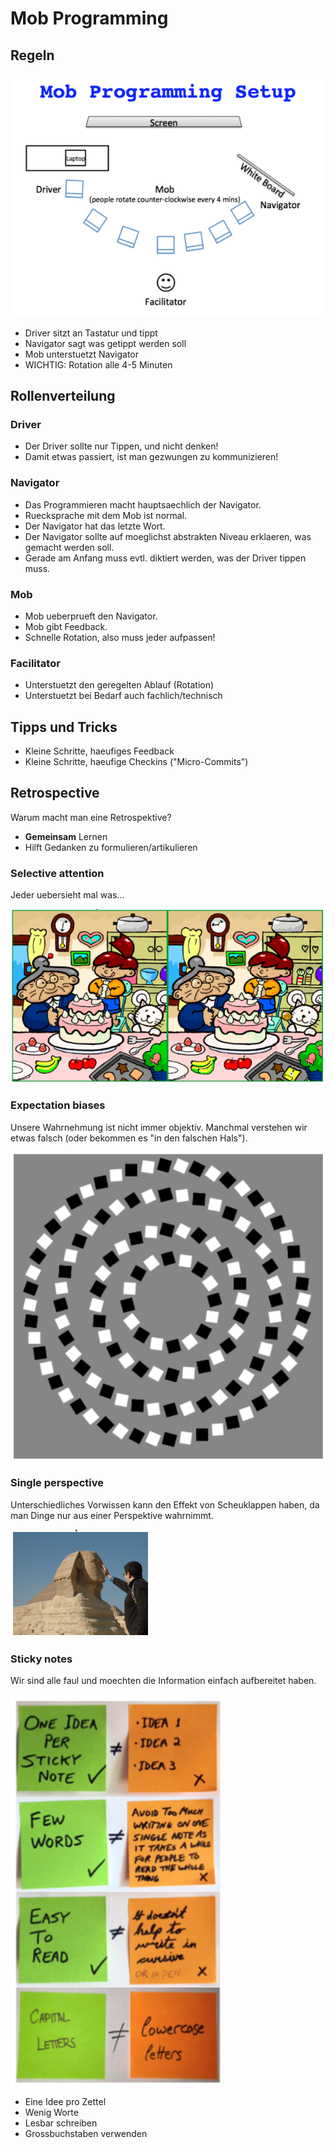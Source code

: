 # Mob Programming

## Regeln

![mob setup](images/mob-programming-setup.png)

- Driver sitzt an Tastatur und tippt
- Navigator sagt was getippt werden soll
- Mob unterstuetzt Navigator
- WICHTIG: Rotation alle 4-5 Minuten

## Rollenverteilung

### Driver

- Der Driver sollte nur Tippen, und nicht denken!
- Damit etwas passiert, ist man gezwungen zu kommunizieren!

### Navigator

- Das Programmieren macht hauptsaechlich der Navigator.
- Ruecksprache mit dem Mob ist normal.
- Der Navigator hat das letzte Wort.
- Der Navigator sollte auf moeglichst abstrakten Niveau erklaeren, was gemacht werden soll.
- Gerade am Anfang muss evtl. diktiert werden, was der Driver tippen muss.

### Mob

- Mob ueberprueft den Navigator.
- Mob gibt Feedback.
- Schnelle Rotation, also muss jeder aufpassen!

### Facilitator

- Unterstuetzt den geregelten Ablauf (Rotation)
- Unterstuetzt bei Bedarf auch fachlich/technisch

## Tipps und Tricks

- Kleine Schritte, haeufiges Feedback
- Kleine Schritte, haeufige Checkins ("Micro-Commits")

## Retrospective

Warum macht man eine Retrospektive?

- **Gemeinsam** Lernen
- Hilft Gedanken zu formulieren/artikulieren

### Selective attention

Jeder uebersieht mal was...

![selective attention](images/selective-attention.png)

### Expectation biases

Unsere Wahrnehmung ist nicht immer objektiv. Manchmal verstehen wir etwas falsch (oder bekommen es "in den falschen Hals").

![expectation biases](images/expectation-bias.png)

### Single perspective

Unterschiedliches Vorwissen kann den Effekt von Scheuklappen haben, da man Dinge nur aus einer Perspektive wahrnimmt.

![single perspective](images/single-perspective.png)

### Sticky notes

Wir sind alle faul und moechten die Information einfach aufbereitet haben.

![sticky notes](images/sticky-notes.png)

- Eine Idee pro Zettel
- Wenig Worte
- Lesbar schreiben
- Grossbuchstaben verwenden

